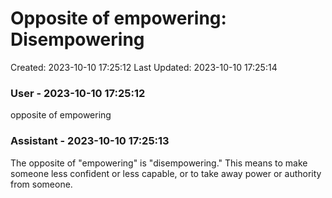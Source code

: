 # Opposite of empowering: Disempowering

Created: 2023-10-10 17:25:12
Last Updated: 2023-10-10 17:25:14

### User - 2023-10-10 17:25:12

opposite of empowering

### Assistant - 2023-10-10 17:25:13

The opposite of "empowering" is "disempowering." This means to make someone less confident or less capable, or to take away power or authority from someone.

